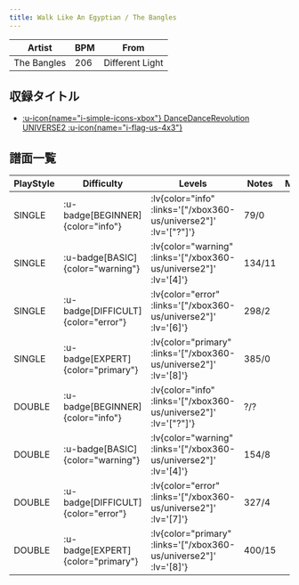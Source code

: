 ```yaml
---
title: Walk Like An Egyptian / The Bangles
---
```


|Artist|BPM|From|
|------|---|----|
|The Bangles|206|Different Light|

## 収録タイトル

- [ :u-icon{name="i-simple-icons-xbox"} DanceDanceRevolution UNIVERSE2 :u-icon{name="i-flag-us-4x3"} ](/xbox360-us/universe2)

## 譜面一覧

|PlayStyle|Difficulty|Levels|Notes|Movie|
|---------|----------|------|-----|-----|
|SINGLE| :u-badge[BEGINNER]{color="info"} | :lv{color="info" :links='["/xbox360-us/universe2"]' :lv='["?"]'} |79/0||
|SINGLE| :u-badge[BASIC]{color="warning"} | :lv{color="warning" :links='["/xbox360-us/universe2"]' :lv='[4]'} |134/11||
|SINGLE| :u-badge[DIFFICULT]{color="error"} | :lv{color="error" :links='["/xbox360-us/universe2"]' :lv='[6]'} |298/2||
|SINGLE| :u-badge[EXPERT]{color="primary"} | :lv{color="primary" :links='["/xbox360-us/universe2"]' :lv='[8]'} |385/0||
|DOUBLE| :u-badge[BEGINNER]{color="info"} | :lv{color="info" :links='["/xbox360-us/universe2"]' :lv='["?"]'} |?/?||
|DOUBLE| :u-badge[BASIC]{color="warning"} | :lv{color="warning" :links='["/xbox360-us/universe2"]' :lv='[4]'} |154/8||
|DOUBLE| :u-badge[DIFFICULT]{color="error"} | :lv{color="error" :links='["/xbox360-us/universe2"]' :lv='[7]'} |327/4||
|DOUBLE| :u-badge[EXPERT]{color="primary"} | :lv{color="primary" :links='["/xbox360-us/universe2"]' :lv='[8]'} |400/15||

